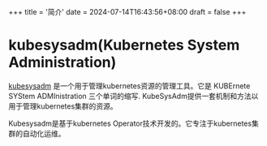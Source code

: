 +++
title = '简介'
date = 2024-07-14T16:43:56+08:00
draft = false
+++

# kubesysadm(Kubernetes System Administration)
[kubesysadm](https://kubesysadm.sysadm.cn/) 是一个用于管理kubernetes资源的管理工具。它是
KUBErnete SYStem ADMInistration 三个单词的缩写. KubeSysAdm提供一套机制和方法以用于管理kubernetes集群的资源。

Kubesysadm是基于kubernetes Operator技术开发的。它专注于kubernetes集群的自动化运维。
